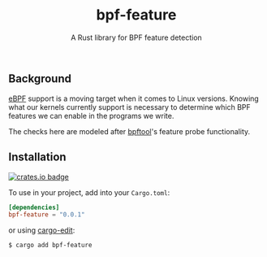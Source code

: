 <div align="center">
  <h1>bpf-feature</h1>
  <p>
    A Rust library for BPF feature detection
  </p>
  <br>
</div>


## Background

[eBPF](https://ebpf.io/) support is a moving target when it comes to Linux versions. Knowing what our kernels currently support is necessary to determine which BPF features we can enable in the programs we write.

The checks here are modeled after [bpftool](https://github.com/libbpf/bpftool)'s feature probe functionality.

## Installation

[![crates.io badge](https://img.shields.io/crates/v/bpf-feature.svg)](https://crates.io/crates/bpf-feature)

To use in your project, add into your `Cargo.toml`:

```toml
[dependencies]
bpf-feature = "0.0.1"
```

or using [cargo-edit](https://github.com/killercup/cargo-edit):

```sh
$ cargo add bpf-feature
```



